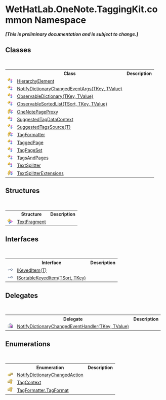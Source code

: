 # WetHatLab.OneNote.TaggingKit.common Namespace
 _**\[This is preliminary documentation and is subject to change.\]**_

## Classes
&nbsp;<table><tr><th></th><th>Class</th><th>Description</th></tr><tr><td>![Public class](media/pubclass.gif "Public class")</td><td><a href="53655187-c57d-b180-5c2d-3be20b06ba43.md">HierarchyElement</a></td><td /></tr><tr><td>![Public class](media/pubclass.gif "Public class")</td><td><a href="8bfea2ae-9efd-f4c8-25b5-dc5bd7a2a92a.md">NotifyDictionaryChangedEventArgs(TKey, TValue)</a></td><td /></tr><tr><td>![Public class](media/pubclass.gif "Public class")</td><td><a href="b95e4b9e-1bee-ddc0-1db7-61a35069e23a.md">ObservableDictionary(TKey, TValue)</a></td><td /></tr><tr><td>![Public class](media/pubclass.gif "Public class")</td><td><a href="89870249-f56d-ac32-0b8d-d26e5712ecac.md">ObservableSortedList(TSort, TKey, TValue)</a></td><td /></tr><tr><td>![Protected class](media/protclass.gif "Protected class")</td><td><a href="29ddbe8b-c1cb-4253-2f88-8d4aea757b89.md">OneNotePageProxy</a></td><td /></tr><tr><td>![Public class](media/pubclass.gif "Public class")</td><td><a href="fc433c94-8fb7-e877-217c-2bcf31c00339.md">SuggestedTagDataContext</a></td><td /></tr><tr><td>![Public class](media/pubclass.gif "Public class")</td><td><a href="d844950a-72f1-cd56-b34a-09a3cc719978.md">SuggestedTagsSource(T)</a></td><td /></tr><tr><td>![Protected class](media/protclass.gif "Protected class")</td><td><a href="8d4378d5-3d81-1a88-d98b-9c845e212b48.md">TagFormatter</a></td><td /></tr><tr><td>![Public class](media/pubclass.gif "Public class")</td><td><a href="8ece46e2-d9ee-9847-5b1f-0093ae8ed9c2.md">TaggedPage</a></td><td /></tr><tr><td>![Public class](media/pubclass.gif "Public class")</td><td><a href="8abe04f4-0682-74c0-5557-fa48d6eff35f.md">TagPageSet</a></td><td /></tr><tr><td>![Public class](media/pubclass.gif "Public class")</td><td><a href="55690233-0343-b962-e73d-0385d0bc7865.md">TagsAndPages</a></td><td /></tr><tr><td>![Public class](media/pubclass.gif "Public class")</td><td><a href="5c86e52d-3022-b69b-22dd-5f5b010b0710.md">TextSplitter</a></td><td /></tr><tr><td>![Protected class](media/protclass.gif "Protected class")</td><td><a href="d0dae531-f1bb-9717-feea-1a4da575b47e.md">TextSplitterExtensions</a></td><td /></tr></table>

## Structures
&nbsp;<table><tr><th></th><th>Structure</th><th>Description</th></tr><tr><td>![Public structure](media/pubstructure.gif "Public structure")</td><td><a href="f320e495-7b74-f8c1-98f7-e408d87aac42.md">TextFragment</a></td><td /></tr></table>

## Interfaces
&nbsp;<table><tr><th></th><th>Interface</th><th>Description</th></tr><tr><td>![Public interface](media/pubinterface.gif "Public interface")</td><td><a href="590347fa-5d6e-913f-a16d-4eba80b68cd8.md">IKeyedItem(T)</a></td><td /></tr><tr><td>![Public interface](media/pubinterface.gif "Public interface")</td><td><a href="abc8440c-8348-edc3-9675-675356bab9f8.md">ISortableKeyedItem(TSort, TKey)</a></td><td /></tr></table>

## Delegates
&nbsp;<table><tr><th></th><th>Delegate</th><th>Description</th></tr><tr><td>![Public delegate](media/pubdelegate.gif "Public delegate")</td><td><a href="9941c0c6-af29-c48b-3426-49477dd4008e.md">NotifyDictionaryChangedEventHandler(TKey, TValue)</a></td><td /></tr></table>

## Enumerations
&nbsp;<table><tr><th></th><th>Enumeration</th><th>Description</th></tr><tr><td>![Public enumeration](media/pubenumeration.gif "Public enumeration")</td><td><a href="2dae77bf-03d6-02df-4c8e-e1e5ea46a86a.md">NotifyDictionaryChangedAction</a></td><td /></tr><tr><td>![Protected enumeration](media/protenumeration.gif "Protected enumeration")</td><td><a href="61737e5c-ac44-232d-ed61-b6496c556be6.md">TagContext</a></td><td /></tr><tr><td>![Protected enumeration](media/protenumeration.gif "Protected enumeration")</td><td><a href="8cac7044-1d57-7ff5-17b6-0ce4dc2b3110.md">TagFormatter.TagFormat</a></td><td /></tr></table>&nbsp;
